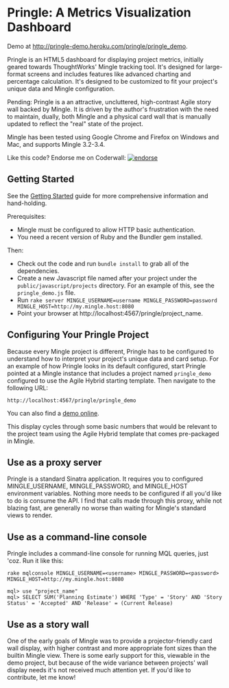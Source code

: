 Pringle: A Metrics Visualization Dashboard
==========================================

Demo at http://pringle-demo.heroku.com/pringle/pringle_demo.

Pringle is an HTML5 dashboard for displaying project metrics, initially geared towards ThoughtWorks' Mingle tracking tool. It's designed for large-format screens and includes features like advanced charting and percentage calculation. It's designed to be customized to fit your project's unique data and Mingle configuration.

Pending: Pringle is a an attractive, uncluttered, high-contrast Agile story wall backed by Mingle. It is driven by the author's frustration with the need to maintain, dually, both Mingle and a physical card wall that is manually updated to reflect the "real" state of the project.

Mingle has been tested using Google Chrome and Firefox on Windows and Mac, and supports Mingle 3.2-3.4.

Like this code? Endorse me on Coderwall: [![endorse](http://api.coderwall.com/bguthrie/endorsecount.png)](http://coderwall.com/bguthrie)

Getting Started
---------------

See the [Getting Started](/GETTING_STARTED.md/) guide for more comprehensive information and hand-holding.

Prerequisites:

* Mingle must be configured to allow HTTP basic authentication.
* You need a recent version of Ruby and the Bundler gem installed.

Then:

* Check out the code and run `bundle install` to grab all of the dependencies.
* Create a new Javascript file named after your project under the `public/javascript/projects` directory. 
  For an example of this, see the `pringle_demo.js` file.
* Run `rake server MINGLE_USERNAME=username MINGLE_PASSWORD=password MINGLE_HOST=http://my.mingle.host:8080`
* Point your browser at http://localhost:4567/pringle/project_name.

Configuring Your Pringle Project
--------------------------------

Because every Mingle project is different, Pringle has to be configured to understand how to interpret your project's unique data and card setup. For an example of how Pringle looks in its default configured, start Pringle pointed at a Mingle instance that includes a project named `pringle_demo` configured to use the Agile Hybrid starting template. Then navigate to the following URL:

	http://localhost:4567/pringle/pringle_demo
  
You can also find a [demo online](http://pringle-demo.heroku.com/pringle/pringle_demo).

This display cycles through some basic numbers that would be relevant to the project team using the Agile Hybrid template that comes pre-packaged in Mingle.

Use as a proxy server
---------------------

Pringle is a standard Sinatra application. It requires you to configured MINGLE_USERNAME, MINGLE_PASSWORD, and MINGLE_HOST environment variables. Nothing more needs to be configured if all you'd like to do is consume the API. I find that calls made through this proxy, while not blazing fast, are generally no worse than waiting for Mingle's standard views to render.

Use as a command-line console
-----------------------------

Pringle includes a command-line console for running MQL queries, just 'coz. Run it like this:

	rake mqlconsole MINGLE_USERNAME=<username> MINGLE_PASSWORD=<password> MINGLE_HOST=http://my.mingle.host:8080

	mql> use "project_name"
	mql> SELECT SUM('Planning Estimate') WHERE 'Type' = 'Story' AND 'Story Status' = 'Accepted' AND 'Release' = (Current Release)

Use as a story wall
-------------------

One of the early goals of Mingle was to provide a projector-friendly card wall display, with higher contrast and more appropriate font sizes than the builtin Mingle view. There is some early support for this, viewable in the demo project, but because of the wide variance between projects' wall display needs it's not received much attention yet. If you'd like to contribute, let me know!